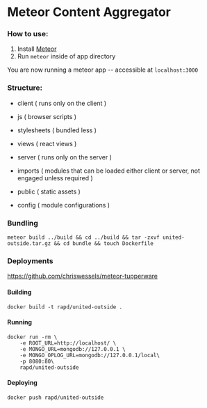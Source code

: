 # Meteor Content Aggregator

### How to use:
1. Install [Meteor](https://www.meteor.com/install)
1. Run `meteor` inside of app directory

You are now running a meteor app -- accessible at `localhost:3000`

### Structure:
- client ( runs only on the client )
 - js ( browser scripts )
 - stylesheets ( bundled less )
 - views ( react views )

- server ( runs only on the server )

- imports ( modules that can be loaded either client or server, not engaged unless required )

- public ( static assets )

- config ( module configurations )

### Bundling
```
meteor build ../build && cd ../build && tar -zxvf united-outside.tar.gz && cd bundle && touch Dockerfile
```



### Deployments
https://github.com/chriswessels/meteor-tupperware

#### Building
```
docker build -t rapd/united-outside .
```

#### Running
```
docker run -rm \
    -e ROOT_URL=http://localhost/ \
    -e MONGO_URL=mongodb://127.0.0.1 \
    -e MONGO_OPLOG_URL=mongodb://127.0.0.1/local\
    -p 8080:80\
    rapd/united-outside
```

#### Deploying
```
docker push rapd/united-outside
```
